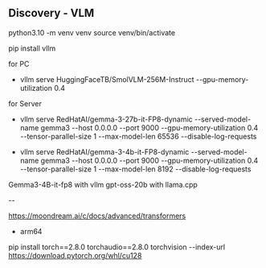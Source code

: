 ## Discovery - VLM

python3.10 -m venv venv
source venv/bin/activate

pip install vllm


for PC

- vllm serve HuggingFaceTB/SmolVLM-256M-Instruct --gpu-memory-utilization 0.4


for Server
- vllm serve RedHatAI/gemma-3-27b-it-FP8-dynamic --served-model-name gemma3 --host 0.0.0.0 --port 9000 --gpu-memory-utilization 0.4 --tensor-parallel-size 1 --max-model-len 65536 --disable-log-requests

- vllm serve RedHatAI/gemma-3-4b-it-FP8-dynamic --served-model-name gemma3 --host 0.0.0.0 --port 9000 --gpu-memory-utilization 0.4 --tensor-parallel-size 1 --max-model-len 8192 --disable-log-requests



Gemma3-4B-it-fp8 with vllm
gpt-oss-20b with llama.cpp


--

https://moondream.ai/c/docs/advanced/transformers


- arm64

pip install torch==2.8.0 torchaudio==2.8.0 torchvision --index-url https://download.pytorch.org/whl/cu128
